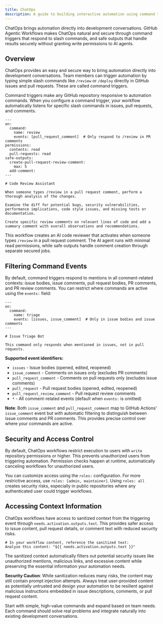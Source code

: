 ```yaml
---
title: ChatOps
description: A guide to building interactive automation using command triggers and safe outputs for ChatOps-style workflows.
---
```


ChatOps brings automation directly into development conversations. GitHub Agentic Workflows makes ChatOps natural and secure through command triggers that respond to slash commands, and safe outputs that handle results securely without granting write permissions to AI agents.

## Overview

ChatOps provides an easy and secure way to bring automation directly into development conversations. Team members can trigger automation by typing simple slash commands like `/review` or `/deploy` directly in GitHub issues and pull requests. These are called command triggers.

Command triggers make any GitHub repository responsive to automation commands. When you configure a command trigger, your workflow automatically listens for specific slash commands in issues, pull requests, and comments.

```aw wrap
---
on:
  command:
    name: review
    events: [pull_request_comment]  # Only respond to /review in PR comments
permissions:
  contents: read
  pull-requests: read
safe-outputs:
  create-pull-request-review-comment:
    max: 5
  add-comment:
---

# Code Review Assistant

When someone types /review in a pull request comment, perform a thorough analysis of the changes.

Examine the diff for potential bugs, security vulnerabilities, performance implications, code style issues, and missing tests or documentation.

Create specific review comments on relevant lines of code and add a summary comment with overall observations and recommendations.
```

This workflow creates an AI code reviewer that activates when someone types `/review` in a pull request comment. The AI agent runs with minimal read permissions, while safe outputs handle comment creation through separate secured jobs.

## Filtering Command Events

By default, command triggers respond to mentions in all comment-related contexts: issue bodies, issue comments, pull request bodies, PR comments, and PR review comments. You can restrict where commands are active using the `events:` field:

```aw wrap
---
on:
  command:
    name: triage
    events: [issues, issue_comment]  # Only in issue bodies and issue comments
---

# Issue Triage Bot

This command only responds when mentioned in issues, not in pull requests.
```

**Supported event identifiers:**
- `issues` - Issue bodies (opened, edited, reopened)
- `issue_comment` - Comments on issues only (excludes PR comments)
- `pull_request_comment` - Comments on pull requests only (excludes issue comments)
- `pull_request` - Pull request bodies (opened, edited, reopened)
- `pull_request_review_comment` - Pull request review comments
- `*` - All comment-related events (default when `events:` is omitted)

**Note**: Both `issue_comment` and `pull_request_comment` map to GitHub Actions' `issue_comment` event but with automatic filtering to distinguish between issue comments and PR comments. This provides precise control over where your commands are active.

## Security and Access Control

By default, ChatOps workflows restrict execution to users with `write` repository permissions or higher. This prevents unauthorized users from triggering automation. Permission checks happen at runtime, automatically canceling workflows for unauthorized users.

You can customize access using the `roles:` configuration. For more restrictive access, use `roles: [admin, maintainer]`. Using `roles: all` creates security risks, especially in public repositories where any authenticated user could trigger workflows.

## Accessing Context Information

ChatOps workflows have access to sanitized context from the triggering event through `needs.activation.outputs.text`. This provides safer access to issue content, pull request details, or comment text with reduced security risks.

```aw wrap
# In your workflow content, reference the sanitized text:
Analyze this content: "${{ needs.activation.outputs.text }}"
```

The sanitized context automatically filters out potential security issues like unauthorized mentions, malicious links, and excessive content while preserving the essential information your automation needs.

**Security Caution**: While sanitization reduces many risks, the content may still contain prompt injection attempts. Always treat user-provided content as potentially untrusted and design your automation to be resilient against malicious instructions embedded in issue descriptions, comments, or pull request content.

Start with simple, high-value commands and expand based on team needs. Each command should solve real problems and integrate naturally into existing development conversations.